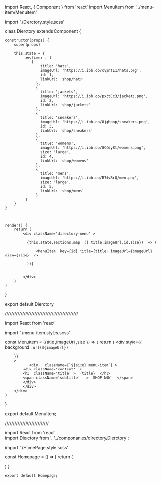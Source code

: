 import React, { Component } from 'react' 
import MenuItem from '../menu-item/MenuItem' 

import './Dierctory.style.scss'

 class Dierctory extends Component {

    constructor(props) {
        super(props)
    
        this.state = {
             sections : [
                {
                    title: 'hats',
                    imageUrl: 'https://i.ibb.co/cvpntL1/hats.png',
                    id: 1,
                    linkUrl: 'shop/hats'
                  },
                  {
                    title: 'jackets',
                    imageUrl: 'https://i.ibb.co/px2tCc3/jackets.png',
                    id: 2,
                    linkUrl: 'shop/jackets'
                  },
                  {
                    title: 'sneakers',
                    imageUrl: 'https://i.ibb.co/0jqHpnp/sneakers.png',
                    id: 3,
                    linkUrl: 'shop/sneakers'
                  },
                  {
                    title: 'womens',
                    imageUrl: 'https://i.ibb.co/GCCdy8t/womens.png',
                    size: 'large',
                    id: 4,
                    linkUrl: 'shop/womens'
                  },
                  {
                    title: 'mens',
                    imageUrl: 'https://i.ibb.co/R70vBrQ/men.png',
                    size: 'large',
                    id: 5,
                    linkUrl: 'shop/mens'
                  }
             ]
        }
    }
    


    render() {
        return (
            <div className='directory-menu' > 
            
              {this.state.sections.map( ({ title,imageUrl,id,size})  => (

                  <MenuItem  key={id} title={title} imageUrl={imageUrl}  size={size}  />

              ))}
              
              
            </div> 
        )
    }
}

export default Dierctory;


/////////////////////////////////////////////// 

import React from 'react' 

import './menu-item.styles.scss' 

const MenuItem = ({title ,imageUrl ,size }) => {
    return (
        <div style={{
            background : `url(${imageUrl})` 

        }} 
        > 
               <div   className={`${size} menu-item`} > 
            <div className='content'  > 
            <h1  className='title' >  {title}  </h1> 
            <span className='subtitle'   >  SHOP NOW   </span>  
            </div>
            </div>
        </div>
    )
}

export default MenuItem; 
 

 //////////////////////////// 


 import React from 'react'  
import Dierctory from '../../componantes/directory/Dierctory';

import  './HomePage.style.scss'  


 const  Homepage = () => {
    return (
        <div className='homepage' >
              <Dierctory/> 
        </div>
    )
    }
 
    export default Homepage;